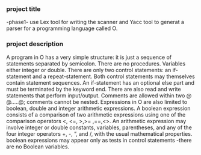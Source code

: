 ### project title
-phase1-
use Lex tool for writing the scanner and Yacc tool to generat a parser for a programming language called O.

### project description 
A program in O has a very simple structure: it is just a sequence of statements separated by semicolon. There are no procedures. Variables either integer or double. There are only two control statements: an if-statement and a repeat-statement. Both control statements may themselves contain statement sequences. An if-statement has an optional else part and must be terminated by the keyword end. There are also read and write statements that perform input/output. Comments are allowed within two @ @.....@; comments cannot be nested. Expressions in O are also limited to boolean, double and integer arithmetic expressions. A boolean expression consists of a comparison of two arithmetic expressions using one of the comparison operators <, <=, >,>= ,==,<>. An arithmetic expression may involve integer or double constants, variables, parentheses, and any of the four integer operators +, -, ”, and /, with the usual mathematical properties. boolean expressions may appear only as tests in control statements -there are no Boolean variables.
